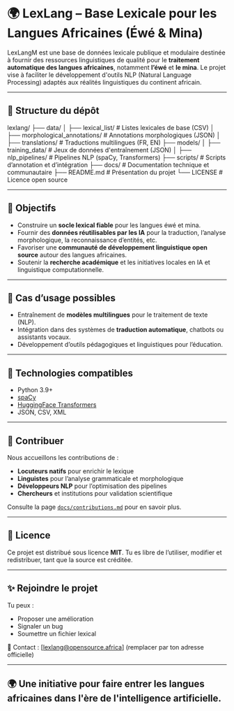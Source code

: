 # 🌍 LexLang – Base Lexicale pour les Langues Africaines (Éwé & Mina)

LexLangM est une base de données lexicale publique et modulaire destinée à fournir des ressources linguistiques de qualité pour le **traitement automatique des langues africaines**, notamment **l’éwé** et **le mina**. Le projet vise à faciliter le développement d'outils NLP (Natural Language Processing) adaptés aux réalités linguistiques du continent africain.

---

## 📁 Structure du dépôt

lexlang/
├── data/
│ ├── lexical_list/ # Listes lexicales de base (CSV)
│ ├── morphological_annotations/ # Annotations morphologiques (JSON)
│ ├── translations/ # Traductions multilingues (FR, EN)
├── models/
│ ├── training_data/ # Jeux de données d'entraînement (JSON)
│ ├── nlp_pipelines/ # Pipelines NLP (spaCy, Transformers)
├── scripts/ # Scripts d’annotation et d’intégration
├── docs/ # Documentation technique et communautaire
├── README.md # Présentation du projet
└── LICENSE # Licence open source



---

## 🎯 Objectifs

- Construire un **socle lexical fiable** pour les langues éwé et mina.
- Fournir des **données réutilisables par les IA** pour la traduction, l’analyse morphologique, la reconnaissance d’entités, etc.
- Favoriser une **communauté de développement linguistique open source** autour des langues africaines.
- Soutenir la **recherche académique** et les initiatives locales en IA et linguistique computationnelle.

---

## 🚀 Cas d’usage possibles

- Entraînement de **modèles multilingues** pour le traitement de texte (NLP).
- Intégration dans des systèmes de **traduction automatique**, chatbots ou assistants vocaux.
- Développement d’outils pédagogiques et linguistiques pour l’éducation.

---

## 🧪 Technologies compatibles

- Python 3.9+
- [spaCy](https://spacy.io/)
- [HuggingFace Transformers](https://huggingface.co/)
- JSON, CSV, XML

---

## 🤝 Contribuer

Nous accueillons les contributions de :

- **Locuteurs natifs** pour enrichir le lexique
- **Linguistes** pour l’analyse grammaticale et morphologique
- **Développeurs NLP** pour l’optimisation des pipelines
- **Chercheurs** et institutions pour validation scientifique

Consulte la page [`docs/contributions.md`](docs/contributions.md) pour en savoir plus.

---

## 📜 Licence

Ce projet est distribué sous licence **MIT**. Tu es libre de l’utiliser, modifier et redistribuer, tant que la source est créditée.

---

## ✨ Rejoindre le projet

Tu peux :
- Proposer une amélioration
- Signaler un bug
- Soumettre un fichier lexical

📧 Contact : [lexlang@opensource.africa] (remplacer par ton adresse officielle)

---

## 🌍 Une initiative pour faire entrer les langues africaines dans l'ère de l'intelligence artificielle.


